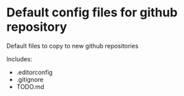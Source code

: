 # Default config files for github repository

Default files to copy to new github repositories

Includes:

- .editorconfig
- .gitignore
- TODO.md
